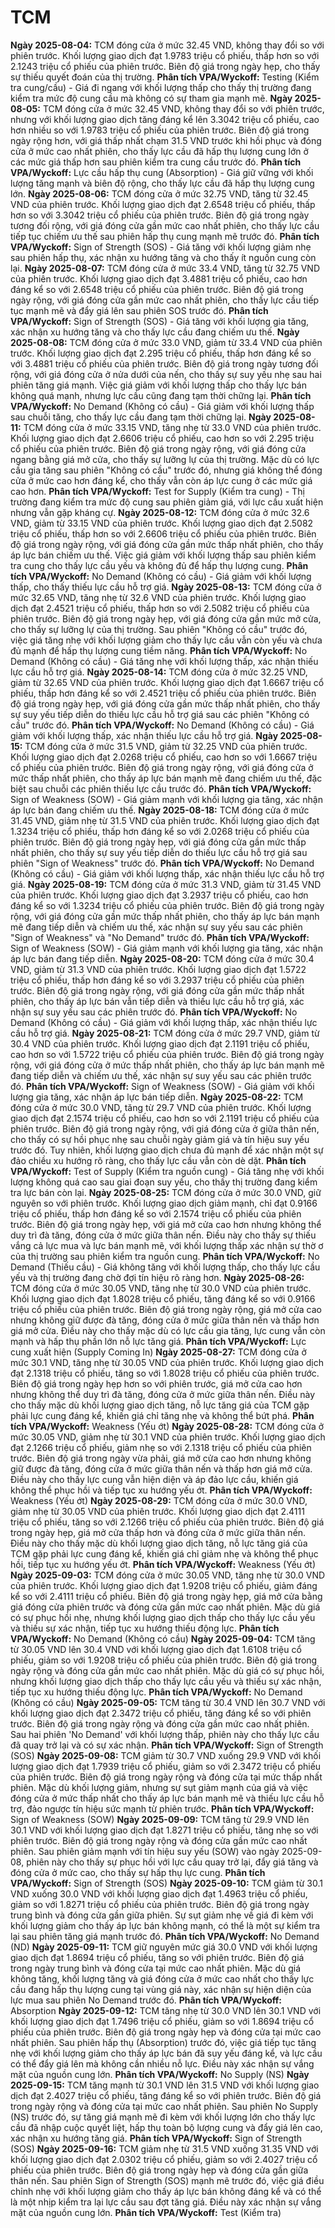 # TCM

**Ngày 2025-08-04:** TCM đóng cửa ở mức 32.45 VND, không thay đổi so với phiên trước. Khối lượng giao dịch đạt 1.9783 triệu cổ phiếu, thấp hơn so với 2.1243 triệu cổ phiếu của phiên trước. Biên độ giá trong ngày hẹp, cho thấy sự thiếu quyết đoán của thị trường. **Phân tích VPA/Wyckoff:** Testing (Kiểm tra cung/cầu) - Giá đi ngang với khối lượng thấp cho thấy thị trường đang kiểm tra mức độ cung cầu mà không có sự tham gia mạnh mẽ.
**Ngày 2025-08-05:** TCM đóng cửa ở mức 32.45 VND, không thay đổi so với phiên trước, nhưng với khối lượng giao dịch tăng đáng kể lên 3.3042 triệu cổ phiếu, cao hơn nhiều so với 1.9783 triệu cổ phiếu của phiên trước. Biên độ giá trong ngày rộng hơn, với giá thấp nhất chạm 31.5 VND trước khi hồi phục và đóng cửa ở mức cao nhất phiên, cho thấy lực cầu đã hấp thụ lượng cung lớn ở các mức giá thấp hơn sau phiên kiểm tra cung cầu trước đó. **Phân tích VPA/Wyckoff:** Lực cầu hấp thụ cung (Absorption) - Giá giữ vững với khối lượng tăng mạnh và biên độ rộng, cho thấy lực cầu đã hấp thụ lượng cung lớn.
**Ngày 2025-08-06:** TCM đóng cửa ở mức 32.75 VND, tăng từ 32.45 VND của phiên trước. Khối lượng giao dịch đạt 2.6548 triệu cổ phiếu, thấp hơn so với 3.3042 triệu cổ phiếu của phiên trước. Biên độ giá trong ngày tương đối rộng, với giá đóng cửa gần mức cao nhất phiên, cho thấy lực cầu tiếp tục chiếm ưu thế sau phiên hấp thụ cung mạnh mẽ trước đó. **Phân tích VPA/Wyckoff:** Sign of Strength (SOS) - Giá tăng với khối lượng giảm nhẹ sau phiên hấp thụ, xác nhận xu hướng tăng và cho thấy ít nguồn cung còn lại.
**Ngày 2025-08-07:** TCM đóng cửa ở mức 33.4 VND, tăng từ 32.75 VND của phiên trước. Khối lượng giao dịch đạt 3.4881 triệu cổ phiếu, cao hơn đáng kể so với 2.6548 triệu cổ phiếu của phiên trước. Biên độ giá trong ngày rộng, với giá đóng cửa gần mức cao nhất phiên, cho thấy lực cầu tiếp tục mạnh mẽ và đẩy giá lên sau phiên SOS trước đó. **Phân tích VPA/Wyckoff:** Sign of Strength (SOS) - Giá tăng với khối lượng gia tăng, xác nhận xu hướng tăng và cho thấy lực cầu đang chiếm ưu thế.
**Ngày 2025-08-08:** TCM đóng cửa ở mức 33.0 VND, giảm từ 33.4 VND của phiên trước. Khối lượng giao dịch đạt 2.295 triệu cổ phiếu, thấp hơn đáng kể so với 3.4881 triệu cổ phiếu của phiên trước. Biên độ giá trong ngày tương đối rộng, với giá đóng cửa ở nửa dưới của nến, cho thấy sự suy yếu nhẹ sau hai phiên tăng giá mạnh. Việc giá giảm với khối lượng thấp cho thấy lực bán không quá mạnh, nhưng lực cầu cũng đang tạm thời chững lại. **Phân tích VPA/Wyckoff:** No Demand (Không có cầu) - Giá giảm với khối lượng thấp sau chuỗi tăng, cho thấy lực cầu đang tạm thời chững lại.
**Ngày 2025-08-11:** TCM đóng cửa ở mức 33.15 VND, tăng nhẹ từ 33.0 VND của phiên trước. Khối lượng giao dịch đạt 2.6606 triệu cổ phiếu, cao hơn so với 2.295 triệu cổ phiếu của phiên trước. Biên độ giá trong ngày rộng, với giá đóng cửa ngang bằng giá mở cửa, cho thấy sự lưỡng lự của thị trường. Mặc dù có lực cầu gia tăng sau phiên "Không có cầu" trước đó, nhưng giá không thể đóng cửa ở mức cao hơn đáng kể, cho thấy vẫn còn áp lực cung ở các mức giá cao hơn. **Phân tích VPA/Wyckoff:** Test for Supply (Kiểm tra cung) - Thị trường đang kiểm tra mức độ cung sau phiên giảm giá, với lực cầu xuất hiện nhưng vẫn gặp kháng cự.
**Ngày 2025-08-12:** TCM đóng cửa ở mức 32.6 VND, giảm từ 33.15 VND của phiên trước. Khối lượng giao dịch đạt 2.5082 triệu cổ phiếu, thấp hơn so với 2.6606 triệu cổ phiếu của phiên trước. Biên độ giá trong ngày rộng, với giá đóng cửa gần mức thấp nhất phiên, cho thấy áp lực bán chiếm ưu thế. Việc giá giảm với khối lượng thấp sau phiên kiểm tra cung cho thấy lực cầu yếu và không đủ để hấp thụ lượng cung. **Phân tích VPA/Wyckoff:** No Demand (Không có cầu) - Giá giảm với khối lượng thấp, cho thấy thiếu lực cầu hỗ trợ giá.
**Ngày 2025-08-13:** TCM đóng cửa ở mức 32.65 VND, tăng nhẹ từ 32.6 VND của phiên trước. Khối lượng giao dịch đạt 2.4521 triệu cổ phiếu, thấp hơn so với 2.5082 triệu cổ phiếu của phiên trước. Biên độ giá trong ngày hẹp, với giá đóng cửa gần mức mở cửa, cho thấy sự lưỡng lự của thị trường. Sau phiên "Không có cầu" trước đó, việc giá tăng nhẹ với khối lượng giảm cho thấy lực cầu vẫn còn yếu và chưa đủ mạnh để hấp thụ lượng cung tiềm năng. **Phân tích VPA/Wyckoff:** No Demand (Không có cầu) - Giá tăng nhẹ với khối lượng thấp, xác nhận thiếu lực cầu hỗ trợ giá.
**Ngày 2025-08-14:** TCM đóng cửa ở mức 32.25 VND, giảm từ 32.65 VND của phiên trước. Khối lượng giao dịch đạt 1.6667 triệu cổ phiếu, thấp hơn đáng kể so với 2.4521 triệu cổ phiếu của phiên trước. Biên độ giá trong ngày hẹp, với giá đóng cửa gần mức thấp nhất phiên, cho thấy sự suy yếu tiếp diễn do thiếu lực cầu hỗ trợ giá sau các phiên "Không có cầu" trước đó. **Phân tích VPA/Wyckoff:** No Demand (Không có cầu) - Giá giảm với khối lượng thấp, xác nhận thiếu lực cầu hỗ trợ giá.
**Ngày 2025-08-15:** TCM đóng cửa ở mức 31.5 VND, giảm từ 32.25 VND của phiên trước. Khối lượng giao dịch đạt 2.0268 triệu cổ phiếu, cao hơn so với 1.6667 triệu cổ phiếu của phiên trước. Biên độ giá trong ngày rộng, với giá đóng cửa ở mức thấp nhất phiên, cho thấy áp lực bán mạnh mẽ đang chiếm ưu thế, đặc biệt sau chuỗi các phiên thiếu lực cầu trước đó. **Phân tích VPA/Wyckoff:** Sign of Weakness (SOW) - Giá giảm mạnh với khối lượng gia tăng, xác nhận áp lực bán đang chiếm ưu thế.
**Ngày 2025-08-18:** TCM đóng cửa ở mức 31.45 VND, giảm nhẹ từ 31.5 VND của phiên trước. Khối lượng giao dịch đạt 1.3234 triệu cổ phiếu, thấp hơn đáng kể so với 2.0268 triệu cổ phiếu của phiên trước. Biên độ giá trong ngày hẹp, với giá đóng cửa gần mức thấp nhất phiên, cho thấy sự suy yếu tiếp diễn do thiếu lực cầu hỗ trợ giá sau phiên "Sign of Weakness" trước đó. **Phân tích VPA/Wyckoff:** No Demand (Không có cầu) - Giá giảm với khối lượng thấp, xác nhận thiếu lực cầu hỗ trợ giá.
**Ngày 2025-08-19:** TCM đóng cửa ở mức 31.3 VND, giảm từ 31.45 VND của phiên trước. Khối lượng giao dịch đạt 3.2937 triệu cổ phiếu, cao hơn đáng kể so với 1.3234 triệu cổ phiếu của phiên trước. Biên độ giá trong ngày rộng, với giá đóng cửa gần mức thấp nhất phiên, cho thấy áp lực bán mạnh mẽ đang tiếp diễn và chiếm ưu thế, xác nhận sự suy yếu sau các phiên "Sign of Weakness" và "No Demand" trước đó. **Phân tích VPA/Wyckoff:** Sign of Weakness (SOW) - Giá giảm mạnh với khối lượng gia tăng, xác nhận áp lực bán đang tiếp diễn.
**Ngày 2025-08-20:** TCM đóng cửa ở mức 30.4 VND, giảm từ 31.3 VND của phiên trước. Khối lượng giao dịch đạt 1.5722 triệu cổ phiếu, thấp hơn đáng kể so với 3.2937 triệu cổ phiếu của phiên trước. Biên độ giá trong ngày rộng, với giá đóng cửa gần mức thấp nhất phiên, cho thấy áp lực bán vẫn tiếp diễn và thiếu lực cầu hỗ trợ giá, xác nhận sự suy yếu sau các phiên trước đó. **Phân tích VPA/Wyckoff:** No Demand (Không có cầu) - Giá giảm với khối lượng thấp, xác nhận thiếu lực cầu hỗ trợ giá.
**Ngày 2025-08-21:** TCM đóng cửa ở mức 29.7 VND, giảm từ 30.4 VND của phiên trước. Khối lượng giao dịch đạt 2.1191 triệu cổ phiếu, cao hơn so với 1.5722 triệu cổ phiếu của phiên trước. Biên độ giá trong ngày rộng, với giá đóng cửa ở mức thấp nhất phiên, cho thấy áp lực bán mạnh mẽ đang tiếp diễn và chiếm ưu thế, xác nhận sự suy yếu sau các phiên trước đó. **Phân tích VPA/Wyckoff:** Sign of Weakness (SOW) - Giá giảm với khối lượng gia tăng, xác nhận áp lực bán tiếp diễn.
**Ngày 2025-08-22:** TCM đóng cửa ở mức 30.0 VND, tăng từ 29.7 VND của phiên trước. Khối lượng giao dịch đạt 2.1574 triệu cổ phiếu, cao hơn so với 2.1191 triệu cổ phiếu của phiên trước. Biên độ giá trong ngày rộng, với giá đóng cửa ở giữa thân nến, cho thấy có sự hồi phục nhẹ sau chuỗi ngày giảm giá và tín hiệu suy yếu trước đó. Tuy nhiên, khối lượng giao dịch chưa đủ mạnh để xác nhận một sự đảo chiều xu hướng rõ ràng, cho thấy lực cầu vẫn còn dè dặt. **Phân tích VPA/Wyckoff:** Test of Supply (Kiểm tra nguồn cung) - Giá tăng nhẹ với khối lượng không quá cao sau giai đoạn suy yếu, cho thấy thị trường đang kiểm tra lực bán còn lại.
**Ngày 2025-08-25:** TCM đóng cửa ở mức 30.0 VND, giữ nguyên so với phiên trước. Khối lượng giao dịch giảm mạnh, chỉ đạt 0.9166 triệu cổ phiếu, thấp hơn đáng kể so với 2.1574 triệu cổ phiếu của phiên trước. Biên độ giá trong ngày hẹp, với giá mở cửa cao hơn nhưng không thể duy trì đà tăng, đóng cửa ở mức giữa thân nến. Điều này cho thấy sự thiếu vắng cả lực mua và lực bán mạnh mẽ, với khối lượng thấp xác nhận sự thờ ơ của thị trường sau phiên kiểm tra nguồn cung. **Phân tích VPA/Wyckoff:** No Demand (Thiếu cầu) - Giá không tăng với khối lượng thấp, cho thấy lực cầu yếu và thị trường đang chờ đợi tín hiệu rõ ràng hơn.
**Ngày 2025-08-26:** TCM đóng cửa ở mức 30.05 VND, tăng nhẹ từ 30.0 VND của phiên trước. Khối lượng giao dịch đạt 1.8028 triệu cổ phiếu, tăng đáng kể so với 0.9166 triệu cổ phiếu của phiên trước. Biên độ giá trong ngày rộng, giá mở cửa cao nhưng không giữ được đà tăng, đóng cửa ở mức giữa thân nến và thấp hơn giá mở cửa. Điều này cho thấy mặc dù có lực cầu gia tăng, lực cung vẫn còn mạnh và hấp thụ phần lớn nỗ lực tăng giá. **Phân tích VPA/Wyckoff:** Lực cung xuất hiện (Supply Coming In)
**Ngày 2025-08-27:** TCM đóng cửa ở mức 30.1 VND, tăng nhẹ từ 30.05 VND của phiên trước. Khối lượng giao dịch đạt 2.1318 triệu cổ phiếu, tăng so với 1.8028 triệu cổ phiếu của phiên trước. Biên độ giá trong ngày hẹp hơn so với phiên trước, giá mở cửa cao hơn nhưng không thể duy trì đà tăng, đóng cửa ở mức giữa thân nến. Điều này cho thấy mặc dù khối lượng giao dịch tăng, nỗ lực tăng giá của TCM gặp phải lực cung đáng kể, khiến giá chỉ tăng nhẹ và không thể bứt phá. **Phân tích VPA/Wyckoff:** Weakness (Yếu ớt)
**Ngày 2025-08-28:** TCM đóng cửa ở mức 30.05 VND, giảm nhẹ từ 30.1 VND của phiên trước. Khối lượng giao dịch đạt 2.1266 triệu cổ phiếu, giảm nhẹ so với 2.1318 triệu cổ phiếu của phiên trước. Biên độ giá trong ngày vừa phải, giá mở cửa cao hơn nhưng không giữ được đà tăng, đóng cửa ở mức giữa thân nến và thấp hơn giá mở cửa. Điều này cho thấy lực cung vẫn hiện diện và áp đảo lực cầu, khiến giá không thể phục hồi và tiếp tục xu hướng yếu ớt. **Phân tích VPA/Wyckoff:** Weakness (Yếu ớt)
**Ngày 2025-08-29:** TCM đóng cửa ở mức 30.0 VND, giảm nhẹ từ 30.05 VND của phiên trước. Khối lượng giao dịch đạt 2.4111 triệu cổ phiếu, tăng so với 2.1266 triệu cổ phiếu của phiên trước. Biên độ giá trong ngày hẹp, giá mở cửa thấp hơn và đóng cửa ở mức giữa thân nến. Điều này cho thấy mặc dù khối lượng giao dịch tăng, nỗ lực tăng giá của TCM gặp phải lực cung đáng kể, khiến giá chỉ giảm nhẹ và không thể phục hồi, tiếp tục xu hướng yếu ớt. **Phân tích VPA/Wyckoff:** Weakness (Yếu ớt)
**Ngày 2025-09-03:** TCM đóng cửa ở mức 30.05 VND, tăng nhẹ từ 30.0 VND của phiên trước. Khối lượng giao dịch đạt 1.9208 triệu cổ phiếu, giảm đáng kể so với 2.4111 triệu cổ phiếu. Biên độ giá trong ngày hẹp, giá mở cửa bằng giá đóng cửa phiên trước và đóng cửa gần mức cao nhất phiên. Mặc dù giá có sự phục hồi nhẹ, nhưng khối lượng giao dịch thấp cho thấy lực cầu yếu và thiếu sự xác nhận, tiếp tục xu hướng thiếu động lực. **Phân tích VPA/Wyckoff:** No Demand (Không có cầu)
**Ngày 2025-09-04:** TCM tăng từ 30.05 VND lên 30.4 VND với khối lượng giao dịch đạt 1.6108 triệu cổ phiếu, giảm so với 1.9208 triệu cổ phiếu của phiên trước. Biên độ giá trong ngày rộng và đóng cửa gần mức cao nhất phiên. Mặc dù giá có sự phục hồi, nhưng khối lượng giao dịch thấp cho thấy lực cầu yếu và thiếu sự xác nhận, tiếp tục xu hướng thiếu động lực. **Phân tích VPA/Wyckoff:** No Demand (Không có cầu)
**Ngày 2025-09-05:** TCM tăng từ 30.4 VND lên 30.7 VND với khối lượng giao dịch đạt 2.3472 triệu cổ phiếu, tăng đáng kể so với phiên trước. Biên độ giá trong ngày rộng và đóng cửa gần mức cao nhất phiên. Sau hai phiên 'No Demand' với khối lượng thấp, phiên này cho thấy lực cầu đã quay trở lại và có sự xác nhận. **Phân tích VPA/Wyckoff:** Sign of Strength (SOS)
**Ngày 2025-09-08:** TCM giảm từ 30.7 VND xuống 29.9 VND với khối lượng giao dịch đạt 1.7939 triệu cổ phiếu, giảm so với 2.3472 triệu cổ phiếu của phiên trước. Biên độ giá trong ngày rộng và đóng cửa tại mức thấp nhất phiên. Mặc dù khối lượng giảm, nhưng sự sụt giảm mạnh của giá và việc đóng cửa ở mức thấp nhất cho thấy áp lực bán mạnh mẽ và thiếu lực cầu hỗ trợ, đảo ngược tín hiệu sức mạnh từ phiên trước. **Phân tích VPA/Wyckoff:** Sign of Weakness (SOW)
**Ngày 2025-09-09:** TCM tăng từ 29.9 VND lên 30.1 VND với khối lượng giao dịch đạt 1.8271 triệu cổ phiếu, tăng nhẹ so với phiên trước. Biên độ giá trong ngày rộng và đóng cửa gần mức cao nhất phiên. Sau phiên giảm mạnh với tín hiệu suy yếu (SOW) vào ngày 2025-09-08, phiên này cho thấy sự phục hồi với lực cầu quay trở lại, đẩy giá tăng và đóng cửa ở mức cao, cho thấy sự hấp thụ lực cung. **Phân tích VPA/Wyckoff:** Sign of Strength (SOS)
**Ngày 2025-09-10:** TCM giảm từ 30.1 VND xuống 30.0 VND với khối lượng giao dịch đạt 1.4963 triệu cổ phiếu, giảm so với 1.8271 triệu cổ phiếu của phiên trước. Biên độ giá trong ngày trung bình và đóng cửa gần giữa phiên. Sự sụt giảm nhẹ về giá đi kèm với khối lượng giảm cho thấy áp lực bán không mạnh, có thể là một sự kiểm tra lại sau phiên tăng giá mạnh trước đó. **Phân tích VPA/Wyckoff:** No Demand (ND)
**Ngày 2025-09-11:** TCM giữ nguyên mức giá 30.0 VND với khối lượng giao dịch đạt 1.8694 triệu cổ phiếu, tăng so với phiên trước. Biên độ giá trong ngày trung bình và đóng cửa tại mức cao nhất phiên. Mặc dù giá không tăng, khối lượng tăng và giá đóng cửa ở mức cao nhất cho thấy lực cầu đang hấp thụ lượng cung tại vùng giá này, xác nhận sự hiện diện của lực mua sau phiên No Demand trước đó. **Phân tích VPA/Wyckoff:** Absorption
**Ngày 2025-09-12:** TCM tăng nhẹ từ 30.0 VND lên 30.1 VND với khối lượng giao dịch đạt 1.7496 triệu cổ phiếu, giảm so với 1.8694 triệu cổ phiếu của phiên trước. Biên độ giá trong ngày hẹp và đóng cửa tại mức cao nhất phiên. Sau phiên hấp thụ (Absorption) trước đó, việc giá tiếp tục tăng nhẹ với khối lượng giảm cho thấy áp lực bán đã suy yếu đáng kể, và lực cầu có thể đẩy giá lên mà không cần nhiều nỗ lực. Điều này xác nhận sự vắng mặt của nguồn cung lớn. **Phân tích VPA/Wyckoff:** No Supply (NS)
**Ngày 2025-09-15:** TCM tăng mạnh từ 30.1 VND lên 31.5 VND với khối lượng giao dịch đạt 2.4027 triệu cổ phiếu, tăng đáng kể so với phiên trước. Biên độ giá trong ngày rộng và đóng cửa tại mức cao nhất phiên. Sau phiên No Supply (NS) trước đó, sự tăng giá mạnh mẽ đi kèm với khối lượng lớn cho thấy lực cầu đã nhập cuộc quyết liệt, hấp thụ toàn bộ lượng cung và đẩy giá lên cao, xác nhận xu hướng tăng giá. **Phân tích VPA/Wyckoff:** Sign of Strength (SOS)
**Ngày 2025-09-16:** TCM giảm nhẹ từ 31.5 VND xuống 31.35 VND với khối lượng giao dịch đạt 2.0302 triệu cổ phiếu, giảm so với 2.4027 triệu cổ phiếu của phiên trước. Biên độ giá trong ngày hẹp và đóng cửa gần giữa thân nến. Sau phiên Sign of Strength (SOS) mạnh mẽ trước đó, việc giá điều chỉnh nhẹ với khối lượng giảm cho thấy áp lực bán không đáng kể và có thể là một nhịp kiểm tra lại lực cầu sau đợt tăng giá. Điều này xác nhận sự vắng mặt của nguồn cung lớn. **Phân tích VPA/Wyckoff:** Test (Kiểm tra)
